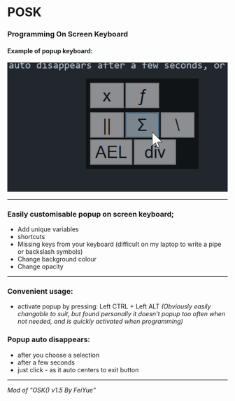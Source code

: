 # POSK
### Programming On Screen Keyboard

#### **Example of popup keyboard:**

![Screenshot of popup menu](chrome_trKuP3AQ4m.png?raw=true "GUI")

----

### Easily **customisable** popup on screen keyboard;
- Add unique variables
- shortcuts
- Missing keys from your keyboard (difficult on my laptop to write a pipe or backslash symbols)
- Change background colour
- Change opacity
 
----

### **Convenient usage:**
- activate popup by pressing: Left CTRL + Left ALT *(Obviously easily changable to suit, but found personally it doesn't popup too often when not needed, and is quickly activated when programming)*
  
### **Popup auto disappears:**
- after you choose a selection
- after a few seconds
- just click - as it auto centers to exit button

----


*Mod of "OSK() v1.5  By FeiYue"*

